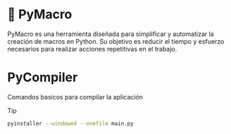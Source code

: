# 🐍 PyMacro

PyMacro es una herramienta diseñada para simplificar y automatizar la creación
de macros en Python. Su objetivo es reducir el tiempo y esfuerzo necesarios para
realizar acciones repetitivas en el trabajo.


# PyCompiler

Comandos basicos para compilar la aplicación

>[!TIP]
>```bash
> pyinstaller --windowed --onefile main.py
>```